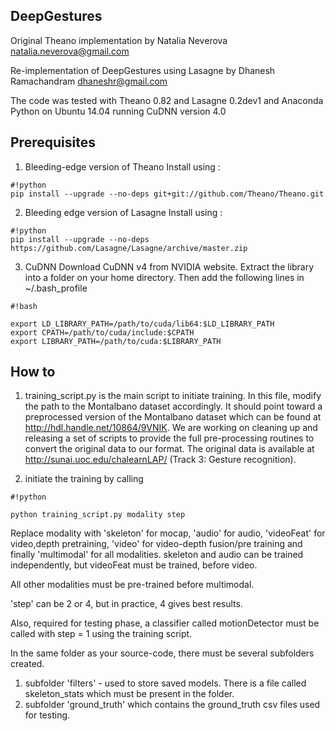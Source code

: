 ## DeepGestures ##

Original Theano implementation by Natalia Neverova
natalia.neverova@gmail.com

Re-implementation of DeepGestures using Lasagne by Dhanesh Ramachandram
dhaneshr@gmail.com

The code was tested with Theano 0.82 and Lasagne 0.2dev1 and Anaconda Python
on Ubuntu 14.04 running CuDNN version 4.0


## Prerequisites ##

1. Bleeding-edge version of Theano
   Install using : 
```
#!python
pip install --upgrade --no-deps git+git://github.com/Theano/Theano.git

```

2. Bleeding edge version of Lasagne
   Install using :


```
#!python
pip install --upgrade --no-deps https://github.com/Lasagne/Lasagne/archive/master.zip

```

3. CuDNN 
Download CuDNN v4 from NVIDIA website. Extract the library into a folder on your home directory. 
Then add the following lines in ~/.bash_profile



```
#!bash

export LD_LIBRARY_PATH=/path/to/cuda/lib64:$LD_LIBRARY_PATH
export CPATH=/path/to/cuda/include:$CPATH
export LIBRARY_PATH=/path/to/cuda:$LIBRARY_PATH

```



## How to ##

1. training_script.py is the main script to initiate training. In this file, modify the path to the Montalbano dataset accordingly.
It should point toward a preprocessed version of the Montalbano dataset which can be found at http://hdl.handle.net/10864/9VNIK. 
We are working on cleaning up and releasing a set of scripts to provide the full pre-processing routines to convert the original data to our format. The original data is available at http://sunai.uoc.edu/chalearnLAP/ (Track 3: Gesture recognition).

2. initiate the training by calling 
   
```
#!python

python training_script.py modality step  
```


Replace modality with 'skeleton' for mocap, 'audio' for audio, 'videoFeat' for video,depth  pretraining, 'video' for video-depth fusion/pre training and finally 'multimodal' for all modalities. skeleton and audio can be trained independently, but videoFeat must be trained, before video. 

All other modalities must be pre-trained before multimodal.

'step' can be 2 or 4, but in practice, 4 gives best results.

Also, required for testing phase, a classifier called motionDetector must be called with step = 1 using the training script. 

In the same folder as your source-code, there must be several subfolders created. 

1. subfolder 'filters' - used to store saved models. There is a file called skeleton_stats which must be present in the folder.
2. subfolder 'ground_truth' which contains the ground_truth csv files used for testing. 
